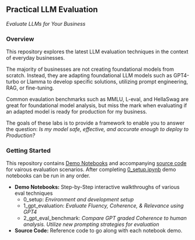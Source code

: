 ## **Practical LLM Evaluation**  
 _Evaluate LLMs for Your Business_  

### **Overview**
This repository explores the latest LLM evaluation techniques in the context of everyday businesses.

The majority of businesses are not creating foundational models from scratch. Instead, they are adapting foundational LLM models such as GPT4-turbo or Llamma to develop specific solutions, utilizing prompt engineering, RAG, or fine-tuning.

Common evaulation benchmarks such as MMLU, L-eval, and HellaSwag are great for foundational model analysis, but miss the mark when evaluating if an adapted model is ready for production for my business.  

The goals of these labs is to provide a framework to enable you to answer the question: _Is my model safe, effective, and accurate enough to deploy to Production?_


### **Getting Started**  
This repository contains [Demo Notebooks](./demo_notebooks/) and accompanying [source code](./src/) for vairous evaluation scenarios. After completing [0_setup.ipynb](./demo_notebooks/0_setup.ipynb) demo notebooks can be run in any order.
- **Demo Notebooks:** Step-by-Step interactive walkthroughs of various eval techniques
  - 0_setup: _Environment and development setup_
  - 1_gpt_evaluation: _Evaluate Fluency, Coherence, & Relevance using GPT4_
  - 2_gpt_eval_benchmark: _Compare GPT graded Coherence to human analysis. Utilize new prompting strategies for evaluation_
- **Source Code:** Reference code to go along with each notebook demo.


